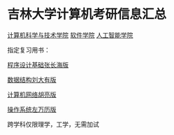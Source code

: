 # 吉林大学计算机考研信息汇总
[计算机科学与技术学院](http://ccst.jlu.edu.cn/)
[软件学院](http://csw.jlu.edu.cn/)
[人工智能学院](http://sai.jlu.edu.cn/)

指定复习用书：

[程序设计基础张长海版](http://book.kongfz.com/156509/764771105/)

[数据结构刘大有版](http://book.kongfz.com/3710/1179220597/) 

[计算机网络胡亮版](http://book.kongfz.com/14383/1183761747/)

[操作系统左万历版](http://book.kongfz.com/143448/1048921470/)

跨学科仅限理学，工学，无需加试